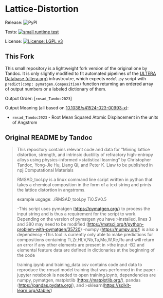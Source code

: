 # Lattice-Distortion

Release: ![PyPI](https://img.shields.io/pypi/v/pqam-rmsadtandoc2023)

Tests: [![small runtime test](https://github.com/amkrajewski/pqam_RMSADTandoc2023/actions/workflows/runtimeTesting.yml/badge.svg)](https://github.com/amkrajewski/pqam_RMSADTandoc2023/actions/workflows/runtimeTesting.yml)

License: [![License: LGPL v3](https://img.shields.io/badge/License-LGPL_v3-blue.svg)](https://www.gnu.org/licenses/lgpl-3.0)

## This Fork

This small repository is a lightweight fork version of the original one by Tandoc. It is only slightly modified to fit automated pipelines of the [ULTERA Database (ultera.org)](https://ultera.org) infrastrcutre, which expects `model.py` script with `predict(comp: pymatgen.Composition)` function returning an ordered array of output numbers or a labeled dictionary of them.

Output Order: [`rmsad_Tandoc2023`]

Output Meaning (all based on [10.1038/s41524-023-00993-x](https://doi.org/10.1038/s41524-023-00993-x)):
- `rmsad_Tandoc2023` - Root Mean Squared Atomic Displacement in the units of Angstrom

## Original README by Tandoc 

>This repository contains relevant code and data for "Mining lattice distortion, strength, and intrinsic ductility of refractory high-entropy alloys using physics-informed >statistical learning" by Christopher Tandoc, Yong-Jie Hu, Liang Qi, and Peter K. Liaw to be published in npj Computational Materials
>
>RMSAD_tool.py is a linux command line script written in python that takes a chemical composition in the form of a text string and prints the lattice distortion in angstroms. 
>
>example usgage: 
>./RMSAD_tool.py Ti0.5V0.5
>
>-This script uses pymatgen (https://pymatgen.org/) to process the input string and is thus a requirement for the script to work. Depending on the version of pymatgen you have >installed, lines 3 and 380 may need to be modified (https://matsci.org/t/python-problem-with-pymatgen/35720)
>-numpy (https://numpy.org/) is also a dependency
>-This tool is currently only able to make predictions for compositions containing Ti,Zr,Hf,V,Nb,Ta,Mo,W,Re,Ru and will return an error if any other elements are present in >the input
>-B2 and elemental feature data are defined in dictionaries at the beginning of the code
>
>training.ipynb and training_data.csv contains code and data to reproduce the rmsad model training that was performed in the paper
>-jupyter notebook is needed to open training.ipynb, dependencies are numpy, pymatgen, matplotlib (https://matplotlib.org/), pandas (https://pandas.pydata.org/), and >sklearn(https://scikit-learn.org/stable/)
